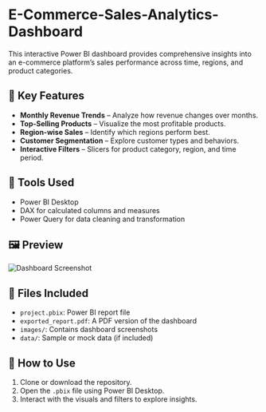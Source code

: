 # E-Commerce-Sales-Analytics-Dashboard
This interactive Power BI dashboard provides comprehensive insights into an e-commerce platform’s sales performance across time, regions, and product categories.

## 📌 Key Features
- **Monthly Revenue Trends** – Analyze how revenue changes over months.
- **Top-Selling Products** – Visualize the most profitable products.
- **Region-wise Sales** – Identify which regions perform best.
- **Customer Segmentation** – Explore customer types and behaviors.
- **Interactive Filters** – Slicers for product category, region, and time period.

## 🔧 Tools Used
- Power BI Desktop
- DAX for calculated columns and measures
- Power Query for data cleaning and transformation

## 🖼️ Preview
![Dashboard Screenshot]([dashboard.png](https://github.com/Ishikakour/E-Commerce-Sales-Analytics-Dashboard/blob/main/Dashboard.png))

## 📂 Files Included
- `project.pbix`: Power BI report file
- `exported_report.pdf`: A PDF version of the dashboard
- `images/`: Contains dashboard screenshots
- `data/`: Sample or mock data (if included)

## 📎 How to Use
1. Clone or download the repository.
2. Open the `.pbix` file using Power BI Desktop.
3. Interact with the visuals and filters to explore insights.
